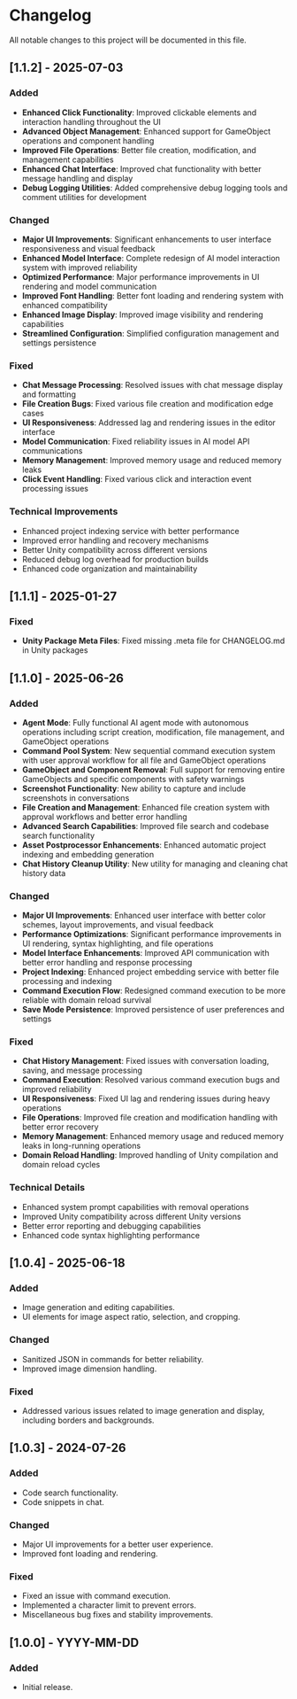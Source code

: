 # Changelog

All notable changes to this project will be documented in this file.

## [1.1.2] - 2025-07-03

### Added
- **Enhanced Click Functionality**: Improved clickable elements and interaction handling throughout the UI
- **Advanced Object Management**: Enhanced support for GameObject operations and component handling
- **Improved File Operations**: Better file creation, modification, and management capabilities
- **Enhanced Chat Interface**: Improved chat functionality with better message handling and display
- **Debug Logging Utilities**: Added comprehensive debug logging tools and comment utilities for development

### Changed
- **Major UI Improvements**: Significant enhancements to user interface responsiveness and visual feedback
- **Enhanced Model Interface**: Complete redesign of AI model interaction system with improved reliability
- **Optimized Performance**: Major performance improvements in UI rendering and model communication
- **Improved Font Handling**: Better font loading and rendering system with enhanced compatibility
- **Enhanced Image Display**: Improved image visibility and rendering capabilities
- **Streamlined Configuration**: Simplified configuration management and settings persistence

### Fixed
- **Chat Message Processing**: Resolved issues with chat message display and formatting
- **File Creation Bugs**: Fixed various file creation and modification edge cases
- **UI Responsiveness**: Addressed lag and rendering issues in the editor interface
- **Model Communication**: Fixed reliability issues in AI model API communications
- **Memory Management**: Improved memory usage and reduced memory leaks
- **Click Event Handling**: Fixed various click and interaction event processing issues

### Technical Improvements
- Enhanced project indexing service with better performance
- Improved error handling and recovery mechanisms
- Better Unity compatibility across different versions
- Reduced debug log overhead for production builds
- Enhanced code organization and maintainability

## [1.1.1] - 2025-01-27

### Fixed
- **Unity Package Meta Files**: Fixed missing .meta file for CHANGELOG.md in Unity packages

## [1.1.0] - 2025-06-26

### Added
- **Agent Mode**: Fully functional AI agent mode with autonomous operations including script creation, modification, file management, and GameObject operations
- **Command Pool System**: New sequential command execution system with user approval workflow for all file and GameObject operations
- **GameObject and Component Removal**: Full support for removing entire GameObjects and specific components with safety warnings
- **Screenshot Functionality**: New ability to capture and include screenshots in conversations
- **File Creation and Management**: Enhanced file creation system with approval workflows and better error handling
- **Advanced Search Capabilities**: Improved file search and codebase search functionality
- **Asset Postprocessor Enhancements**: Enhanced automatic project indexing and embedding generation
- **Chat History Cleanup Utility**: New utility for managing and cleaning chat history data

### Changed
- **Major UI Improvements**: Enhanced user interface with better color schemes, layout improvements, and visual feedback
- **Performance Optimizations**: Significant performance improvements in UI rendering, syntax highlighting, and file operations
- **Model Interface Enhancements**: Improved API communication with better error handling and response processing
- **Project Indexing**: Enhanced project embedding service with better file processing and indexing
- **Command Execution Flow**: Redesigned command execution to be more reliable with domain reload survival
- **Save Mode Persistence**: Improved persistence of user preferences and settings

### Fixed
- **Chat History Management**: Fixed issues with conversation loading, saving, and message processing
- **Command Execution**: Resolved various command execution bugs and improved reliability
- **UI Responsiveness**: Fixed UI lag and rendering issues during heavy operations
- **File Operations**: Improved file creation and modification handling with better error recovery
- **Memory Management**: Enhanced memory usage and reduced memory leaks in long-running operations
- **Domain Reload Handling**: Improved handling of Unity compilation and domain reload cycles

### Technical Details
- Enhanced system prompt capabilities with removal operations
- Improved Unity compatibility across different Unity versions
- Better error reporting and debugging capabilities
- Enhanced code syntax highlighting performance

## [1.0.4] - 2025-06-18

### Added
- Image generation and editing capabilities.
- UI elements for image aspect ratio, selection, and cropping.

### Changed
- Sanitized JSON in commands for better reliability.
- Improved image dimension handling.

### Fixed
- Addressed various issues related to image generation and display, including borders and backgrounds.

## [1.0.3] - 2024-07-26

### Added
- Code search functionality.
- Code snippets in chat.

### Changed
- Major UI improvements for a better user experience.
- Improved font loading and rendering.

### Fixed
- Fixed an issue with command execution.
- Implemented a character limit to prevent errors.
- Miscellaneous bug fixes and stability improvements.

## [1.0.0] - YYYY-MM-DD
 
### Added
- Initial release. 